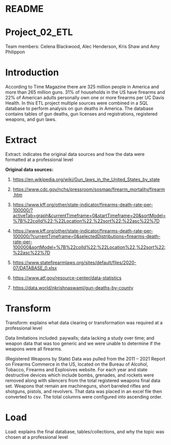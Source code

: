 # README
# Project_02_ETL
Team members: Celena Blackwood, Alec Henderson, Kris Shaw and Amy Philippon

# Introduction
According to Time Magazine there are 325 million people in America and more than 
265 million guns.  31% of households in the US have firearms and 22% of American 
adults personally own one or more firearms per UC Davis Health. In this ETL project 
multiple sources were combined in a SQL database to perform analysis on gun 
deaths in America. The database contains tables of gun deaths, gun licenses and 
registrations, registered weapons, and gun laws. 

# Extract
Extract: indicates the original
data sources and how the data
were formatted at a professional
level

**Original data sources:** 

1. https://en.wikipedia.org/wiki/Gun_laws_in_the_United_States_by_state

2. https://www.cdc.gov/nchs/pressroom/sosmap/firearm_mortality/firearm.htm
3. https://www.kff.org/other/state-indicator/firearms-death-rate-per-100000/?activeTab=graph&currentTimeframe=0&startTimeframe=20&sortModel=%7B%22colId%22:%22Location%22,%22sort%22:%22asc%22%7D
4. https://www.kff.org/other/state-indicator/firearms-death-rate-per-100000/?currentTimeframe=0&selectedDistributions=firearms-death-rate-per-100000&sortModel=%7B%22colId%22:%22Location%22,%22sort%22:%22asc%22%7D
5. https://www.statefirearmlaws.org/sites/default/files/2020-07/DATABASE_0.xlsx
6. https://www.atf.gov/resource-center/data-statistics
7. https://data.world/nkrishnaswami/gun-deaths-by-county


# Transform
Transform: explains what data
clearing or transformation was
required at a professional level

Data limitations included: paywalls; 
data lacking a study over time; and
weapon data that was too generic and we were unable to determine if the weapons were all firearms.

(Registered Weapons by State)
Data was pulled from the 2011 – 2021 Report on Firearms Commerce in the US, 
located on the Bureau of Alcohol, Tobacco, Firearms and Explosives website. For 
each year and state destructive devices which include bombs, grenades, and 
rockets were removed along with silencers from the total registered weapons final 
data set.  Weapons that remain are machineguns, short barreled rifles and 
shotguns, pistols, and revolvers.  That data was placed in an excel file then 
converted to csv. The total columns were configured into ascending order. 


# Load
Load: explains the final
database, tables/collections, and
why the topic was chosen at a
professional level


